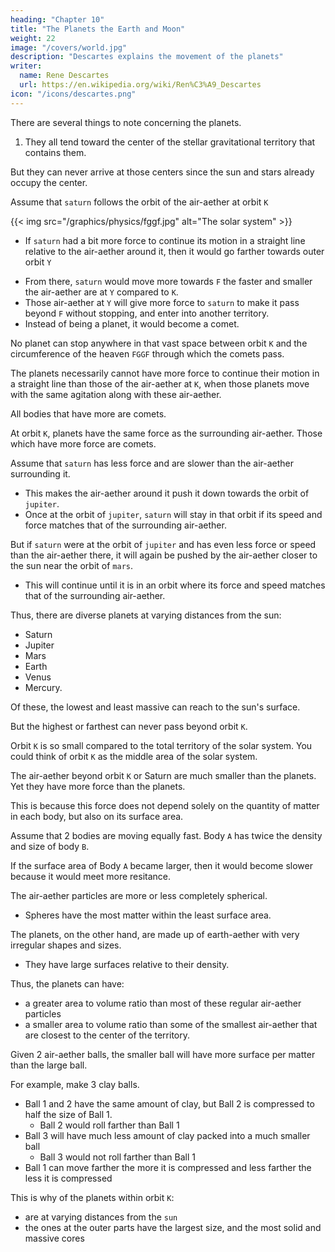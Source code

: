 ```yaml
---
heading: "Chapter 10"
title: "The Planets the Earth and Moon"
weight: 22
image: "/covers/world.jpg"
description: "Descartes explains the movement of the planets"
writer:
  name: Rene Descartes
  url: https://en.wikipedia.org/wiki/Ren%C3%A9_Descartes
icon: "/icons/descartes.png"
---
```




There are several things to note concerning the planets. 

1. They all tend toward the center of the stellar gravitational territory that contains them. 

But they can never arrive at those centers since the sun and stars already occupy the center. 

Assume that `saturn` follows the orbit of the air-aether at orbit `K` 

{{< img src="/graphics/physics/fggf.jpg" alt="The solar system" >}}

- If `saturn` had a bit more force to continue its motion in a straight line relative to the air-aether around it, then it would go farther towards outer orbit `Y`

<!-- , making it farther from the `sun`, instead of always following circle `K`. -->

- From there, `saturn` would move more towards `F` the faster and smaller the air-aether are at `Y` compared to `K`.
- Those air-aether at `Y` will give more force to `saturn` to make it pass beyond `F` without stopping, and enter into another territory.
- Instead of being a planet, it would become a comet.

No planet can stop anywhere in that vast space between orbit `K` and the circumference of the heaven `FGGF` through which the comets pass. 

The planets necessarily cannot have more force to continue their motion in a straight line than those of the air-aether at `K`, when those planets move with the same agitation along with these air-aether. 

All bodies that have more are comets.

At orbit `K`, planets have the same force as the surrounding air-aether. Those which have more force are comets. 



Assume that `saturn` has less force and are slower than the air-aether surrounding it.
- This makes the air-aether around it push it down towards the orbit of `jupiter`. 
- Once at the orbit of `jupiter`, `saturn` will stay in that orbit if its speed and force matches that of the surrounding air-aether. 

<!-- become as strong or as fast as the air-aether in that orbit. -->

<!-- - This is because this air-aether there is more agitated than those at `K` [the orbit of `saturn`].
  - They will also offer less resistance because they are smaller.  -->

<!-- In this case, `saturn` will remain perfectly balanced in the orbit of `jupiter`. -->

<!-- - from there take its course in the same direction as they about the sun, without being at one time or another more or less distant from the sun, except insofar as they can also be more or less distant from it. -->

But if `saturn` were at the orbit of `jupiter` and has even less force or speed than the air-aether there, it will again be pushed by the air-aether closer to the sun near the orbit of `mars`.
- This will continue until it is in an orbit where its force and speed matches that of the surrounding air-aether. 


Thus, there are diverse planets at varying distances from the sun:
- Saturn
- Jupiter
- Mars
- Earth
- Venus
- Mercury.

Of these, the lowest and least massive can reach to the sun's surface. 

But the highest or farthest can never pass beyond orbit `K`.

 <!-- which, although very large in comparison with each planet in particular, is nevertheless so extremely small in comparison with the whole of heaven `FGGF` that it can be considered as its center. -->

Orbit `K` is so small compared to the total territory of the solar system. You could think of orbit `K` as the middle area of the solar system. 

The air-aether beyond orbit `K` or Saturn are much smaller than the planets. Yet they have more force than the planets. 

This is because this force does not depend solely on the quantity of matter in each body, but also on its surface area.

Assume that 2 bodies are moving equally fast. Body `A` has twice the density and size of body `B`.

If the surface area of Body `A` became larger, then it would become slower because it would meet more resitance. 

<!-- , then it has twice the agitation. 
- But it does not mean it has more force. 
- It means it has twice the surface area. 

This is because it will always meet as many other bodies resisting it, and it will have much less force to continue if its surface is much more than twice in extent. -->


<!--  as much matter as the other it also has twice the
amount of agitation, this is not to say thereby that it has twice the force
to continue to move in a straight line; 

but rather that it will have exactly 
twice as much if, in addition, its surface is exactly twice the extent,
because it will always meet twice  -->

<!-- , if one contains twice as much matter as the other, it also has twice as much agitation.** 
- **But it does not follow that it has twice as much force to continue to move in a straight line.** 
- It will only have twice the force if its surface is also twice than the other body.
  - This is because it will meet twice as many other bodies resisting it, and it will have much less force to continue if its surface is increased more than twice. -->



The air-aether particles are more or less completely spherical. 
- Spheres have the most matter within the least surface area.

The planets, on the other hand, are made up of earth-aether with very irregular shapes and sizes. 
- They have large surfaces relative to their density.


Thus, the planets can have:
- a greater area to volume ratio than most of these regular air-aether particles
- a smaller area to volume ratio than some of the smallest air-aether that are closest to the center of the territory.

Given 2 air-aether balls, the smaller ball will have more surface per matter than the large ball.

For example, make 3 clay balls.
- Ball 1 and 2 have the same amount of clay, but Ball 2 is compressed to half the size of Ball 1. 
  - Ball 2 would roll farther than Ball 1
- Ball 3 will have much less amount of clay packed into a much smaller ball
  - Ball 3 would not roll farther than Ball 1 
- Ball 1 can move farther the more it is compressed and less farther the less it is compressed

This is why of the planets within orbit `K`:
- are at varying distances from the `sun`
- the ones at the outer parts have the largest size, and the most solid and massive cores

